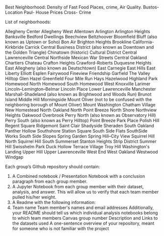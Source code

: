 Best Neighborhood: Density of Fast Food Places, crime, Air Quality.
Bustos- Location
Paul- House Prices
Cross- Crime

List of neighborhoods:

Allegheny Center
Allegheny West
Allentown
Arlington
Arlington Heights
Banksville
Bedford Dwellings
Beechview
Beltzhoover
Bloomfield
Bluff (also known as Uptown or Soho)
Bon Air
Brighton Heights
Brookline
California-Kirkbride
Carrick
Central Business District (also known as Downtown and the Golden Triangle)
Chinatown (historic)
Cultural District
Central Lawrenceville
Central Northside
Mexican War Streets
Central Oakland
Chartiers
Chateau
Crafton Heights
Crawford-Roberts
Duquesne Heights
East Allegheny (also known as Deutschtown)
East Carnegie
East Hills
East Liberty
Elliott
Esplen
Fairywood
Fineview
Friendship
Garfield
The Valley
Hilltop
Glen Hazel
Greenfield
Four Mile Run
Hays
Hazelwood
Highland Park
Homewood North
Homewood South
Homewood West
Knoxville
Larimer
Lincoln–Lemington–Belmar
Lincoln Place
Lower Lawrenceville
Manchester
Marshall-Shadeland (also known as Brightwood and Woods Run)
Brunot Island
Middle Hill
Morningside
Mount Oliver (not to be confused with the neighboring borough of Mount Oliver)
Mount Washington
Chatham Village
New Homestead
North Oakland
North Point Breeze
North Shore
Northview Heights
Oakwood
Overbrook
Perry North (also known as Observatory Hill)
Perry South (also known as Perry Hilltop)
Point Breeze
Park Place
Polish Hill
Regent Square
Ridgemont
Saint Clair
Shadyside
Sheraden
South Oakland
Panther Hollow
Southshore
Station Square
South Side Flats
SouthSide Works
South Side Slopes
Spring Garden
Spring Hill–City View
Squirrel Hill North
Squirrel Hill South
Summerset
Stanton Heights
Strip District
Summer Hill
Swisshelm Park
Duck Hollow
Terrace Village
Troy Hill
Washington's Landing
Upper Hill
Upper Lawrenceville
West End
West Oakland
Westwood
Windgap

Each group’s Github repository should contain:
1. A Combined notebook / Presentation Notebook with a conclusion paragraph from each group member.
2. A Jupyter Notebook from each group member with their dataset, analysis, and answer. This will allow us to verify that each team member pulled his/her weight.
3. A Readme with the following information:
4. Team name
Team member's names and email addresses
Additionally, your README should tell us which individual analysis notebooks belong to which team members
Canvas group number
Description and Links to the datasets used
A one-sentence overview of your repository, meant for someone who is not familiar with the project
